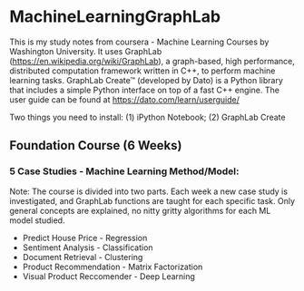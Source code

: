 # MachineLearningGraphLab

This is my study notes from coursera - Machine Learning Courses by Washington University. It uses GraphLab (https://en.wikipedia.org/wiki/GraphLab), a graph-based, high performance, distributed computation framework written in C++, to perform machine learning tasks. GraphLab Create™ (developed by Dato) is a Python library that includes a simple Python interface on top of a fast C++ engine. The user guide can be found at https://dato.com/learn/userguide/

Two things you need to install: (1) iPython Notebook; (2) GraphLab Create

## Foundation Course (6 Weeks)
### 5 Case Studies - Machine Learning Method/Model:

Note: The course is divided into two parts. Each week a new case study is investigated, and GraphLab functions are taught for each specific task. Only general concepts are explained, no nitty gritty algorithms for each ML model studied. 

* Predict House Price - Regression 
* Sentiment Analysis - Classification 
* Document Retrieval - Clustering 
* Product Recommendation - Matrix Factorization 
* Visual Product Reccomender - Deep Learning
